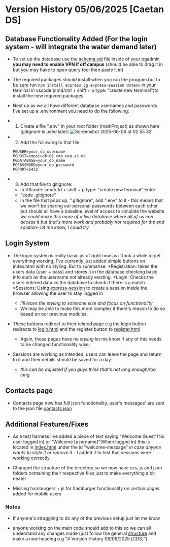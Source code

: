# Version History 05/06/2025 [Caetan DS]

## Database Functionality Added (For the login system - will integrate the water demand later)

* To set up the database use the [schema.sql](schema.sql) file inside of your pgadmin **you may need to enable VPN if off campus** (should be able to drag it in but you may have to open query tool then paste it in)

* The required packages *should* install when you run the program but to be sure run ```npm install express pg express-session dotenv``` in your terminal in vscode (cmd/ctrl + shift + p type: "create new terminal")to install the new required packages

* Next up as we all have different database usernames and passwords I've set up a .environment you need to do the following:

* 1. Create a file ".env" in your root folder (mainProject) as shown here (gitignore is used later)
     ![Screenshot 2025-06-06 at 02 55 32](https://github.com/user-attachments/assets/bdf1551f-5d39-4dca-b844-89aa2cbdfdee)


* 2. Add the following to that file: 
    ```
    PGUSER=your_db_username
    PGHOST=cmpstudb-01.cmp.uea.ac.uk
    PGDATABASE=your_db_name
    PGPASSWORD=your_db_password
    PGPORT=5432
    ```
* 3. Add that file to gitignore:
    * In VScode: cmd/ctrl + shift + p type: "create new terminal" Enter
    * "code .gitignore"
    * in the file that pops up, ".gitignore", add ".env" to it - this means that we won't be sharing our personal passwords between each other but should all have a baseline level of access to simulate the website
          *we could make this more of a live database where all of us can access it but that's more work and probably not required for the end solution- let me know, I could try*

## Login System

* The login system is really basic as of right now as it took a while to get everything working, I've currently just added simple buttons on index.html with no styling. But to summarise: 
          *Registration: takes the users data (user + pass) and stores it in the database checking basic info such as the username not already existing.
          *Login: Checks the users entered data vs the database to check if there is a match
          *Sessions: Using [express-session](https://www.npmjs.com/package/express-session) to create a session inside the browser allowing the user to stay logged in     
    * *I'll leave the styling to someone else and focus on functionality*
    *  We may be able to make this more complex if there's reason to do so based on our previous modules.

* These buttons redirect to their related page e.g the login button redirects to [login.html](public/login.html) and the register button to [register.html](public/register.html) 
    * Again, these pages have *no styling* let me know if any of this needs to be changed functionality wise.

* Sessions are working as intended, users can leave the page and return to it and their details should be saved for a day
    * *this can be adjusted if you guys think that's not long enough/too long*

## Contacts page 

* Contacts page now has full json functionality, user's messages' are sent to the json file [contacts.json](public/json/contact.json)

## Additional Features/Fixes

* As a test harness I've added a piece of text saying "Welcome Guest"(No user logged in) or "Welcome [username]"(When logged in) this is located in [index.html](public/index.html) under the id "welcome-message" *in case anyone wants to style it or remove it* - I added it to test that sessions were working correctly

* Changed the structure of the directory so we now have css, js and json folders containing their respective files just to make everything a bit neater

* Missing hamburgers + js for hamburger functionality on certain pages added for mobile users

### Notes

* If anyone's struggling to do any of the previous setup just let me know 

* anyone working on the main code should add to this so we can all understand any changes made (just follow the general [structure](https://wordpress.com/support/markdown-quick-reference/) and make a new heading e.g "# Version History 06/06/2025 [CDS]")
